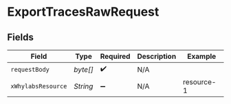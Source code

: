 # ExportTracesRawRequest


## Fields

| Field              | Type               | Required           | Description        | Example            |
| ------------------ | ------------------ | ------------------ | ------------------ | ------------------ |
| `requestBody`      | *byte[]*           | :heavy_check_mark: | N/A                |                    |
| `xWhylabsResource` | *String*           | :heavy_minus_sign: | N/A                | resource-1         |